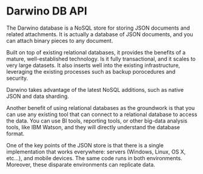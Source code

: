 Darwino DB API
=======================

The Darwino database is a NoSQL store for storing JSON documents and related attachments. It is actually a database of JSON documents, and you can attach binary pieces to any document.

Built on top of existing relational databases, it provides the benefits of a mature, well-established technology. Is it fully transactional, and it scales to very large datasets. It also inserts well into the existing infrastructure, leveraging the existing processes such as backup porocedures and security.

Darwino takes advantage of the latest NoSQL additions, such as native JSON and data sharding. 
 
Another benefit of using relational databases as the groundwork is that you can use any existing tool that can connect to a relational database to access the data.  You can use BI tools, reporting tools, or other big-data analysis tools, like IBM Watson, and they will directly understand the database format. 
 
One of the key points of the JSON store is that there is a single implementation that works everywhere: servers (Windows, Linux, OS X, etc…), and mobile devices. The same code runs in both environments. Moreover, these disparate environments can replicate data. 
